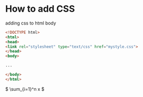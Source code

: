 # How to add CSS

adding css to html body

```html
<!DOCTYPE html>
<html>
<head>
<link rel="stylesheet" type="text/css" href="mystyle.css">
</head>
<body>

...

</body>
</html> 
```
$ \sum_{i=1}^n x $